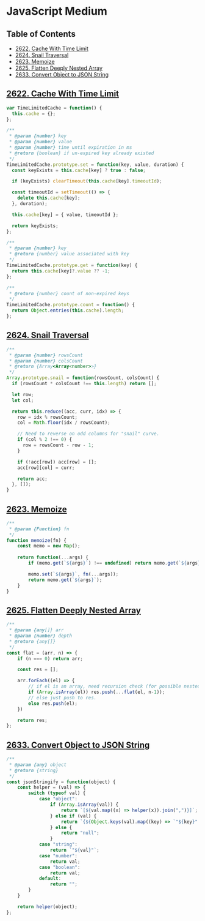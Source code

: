 # JavaScript Medium

## Table of Contents
- [2622. Cache With Time Limit](#2622-cache-with-time-limit)
- [2624. Snail Traversal](#2624-snail-traversal)
- [2623. Memoize](#2623-memoize)
- [2625. Flatten Deeply Nested Array](#2625-flatten-deeply-nested-array)
- [2633. Convert Object to JSON String](#2633-convert-object-to-json-string)

## [2622. Cache With Time Limit](https://leetcode.com/problems/cache-with-time-limit/)
```js
var TimeLimitedCache = function() {
  this.cache = {};
};

/** 
 * @param {number} key
 * @param {number} value
 * @param {number} time until expiration in ms
 * @return {boolean} if un-expired key already existed
 */
TimeLimitedCache.prototype.set = function(key, value, duration) {
  const keyExists = this.cache[key] ? true : false;

  if (keyExists) clearTimeout(this.cache[key].timeoutId);

  const timeoutId = setTimeout(() => {
    delete this.cache[key];
  }, duration);

  this.cache[key] = { value, timeoutId };

  return keyExists;
};

/** 
 * @param {number} key
 * @return {number} value associated with key
 */
TimeLimitedCache.prototype.get = function(key) {
  return this.cache[key]?.value ?? -1;
};

/** 
 * @return {number} count of non-expired keys
 */
TimeLimitedCache.prototype.count = function() {
  return Object.entries(this.cache).length;
};
```

## [2624. Snail Traversal](https://leetcode.com/problems/snail-traversal/)
```js
/**
 * @param {number} rowsCount
 * @param {number} colsCount
 * @return {Array<Array<number>>}
 */
Array.prototype.snail = function(rowsCount, colsCount) {
  if (rowsCount * colsCount !== this.length) return [];

  let row;
  let col;

  return this.reduce((acc, curr, idx) => {
    row = idx % rowsCount;
    col = Math.floor(idx / rowsCount);

    // Need to reverse on odd columns for "snail" curve.
    if (col % 2 !== 0) {
      row = rowsCount - row - 1;
    }

    if (!acc[row]) acc[row] = [];
    acc[row][col] = curr;

    return acc;
  }, []);
}
```

## [2623. Memoize](https://leetcode.com/problems/memoize/)
```js
/**
 * @param {Function} fn
 */
function memoize(fn) {
    const memo = new Map();
    
    return function(...args) {
        if (memo.get(`${args}`) !== undefined) return memo.get(`${args}`);

        memo.set(`${args}`, fn(...args));
        return memo.get(`${args}`);
    }
}
```

## [2625. Flatten Deeply Nested Array](https://leetcode.com/problems/flatten-deeply-nested-array/)
```js
/**
 * @param {any[]} arr
 * @param {number} depth
 * @return {any[]}
 */
const flat = (arr, n) => {
    if (n === 0) return arr;

    const res = [];

    arr.forEach((el) => {
        // if el is an array, need recursion check (for possible nested arrays).
        if (Array.isArray(el)) res.push(...flat(el, n-1));
        // else just push to res.
        else res.push(el);
    })

    return res;
};
```

## [2633. Convert Object to JSON String](https://leetcode.com/problems/convert-object-to-json-string/)
```js
/**
 * @param {any} object
 * @return {string}
 */
const jsonStringify = function(object) {
    const helper = (val) => {
        switch (typeof val) {
            case "object":
                if (Array.isArray(val)) {
                    return `[${val.map((x) => helper(x)).join(",")}]`;
                } else if (val) {
                    return `{${Object.keys(val).map((key) => `"${key}":${helper(val[key])}`).join(",")}}`;
                } else {
                    return "null";
                }
            case "string":
                return `"${val}"`;
            case "number":
                return val;
            case "boolean":
                return val;
            default:
                return "";
        }
    }

    return helper(object);
};
```
